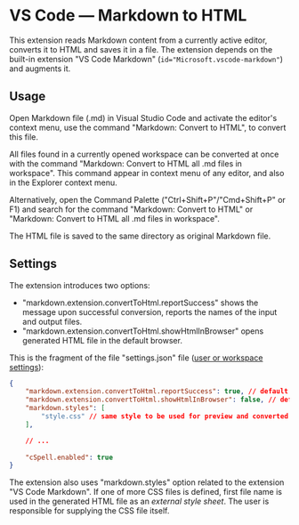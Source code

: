 # VS Code — Markdown to HTML

This extension reads Markdown content from a currently active editor, converts it to HTML and saves it in a file.
The extension depends on the built-in extension "VS Code Markdown" (`id="Microsoft.vscode-markdown"`) and augments it.

## Usage

Open Markdown file (.md) in Visual Studio Code and activate the editor's context menu, use the command "Markdown: Convert to HTML", to convert this file.

All files found in a currently opened workspace can be converted at once with the command "Markdown: Convert to HTML all .md files in workspace". This command appear in context menu of any editor, and also in the Explorer context menu.

Alternatively, open the Command Palette ("Ctrl+Shift+P"/"Cmd+Shift+P" or F1) and search for the command "Markdown: Convert to HTML" or "Markdown: Convert to HTML all .md files in workspace".

The HTML file is saved to the same directory as original Markdown file.

## Settings

The extension introduces two options:   

- "markdown.extension.convertToHtml.reportSuccess" shows the message upon successful conversion, reports the names of the input and output files.
- "markdown.extension.convertToHtml.showHtmlInBrowser" opens generated HTML file in the default browser.

This is the fragment of the file "settings.json" file ([user or workspace settings](https://code.visualstudio.com/docs/getstarted/settings)):

```json
{
    "markdown.extension.convertToHtml.reportSuccess": true, // default
    "markdown.extension.convertToHtml.showHtmlInBrowser": false, // default
    "markdown.styles": [
        "style.css" // same style to be used for preview and converted file
    ],

    // ...
	
    "cSpell.enabled": true
}
```

The extension also uses "markdown.styles" option related to the extension "VS Code Markdown". If one of more CSS files is defined, first file name is used in the generated HTML file as an *external style sheet*. The user is responsible for supplying the CSS file itself.
